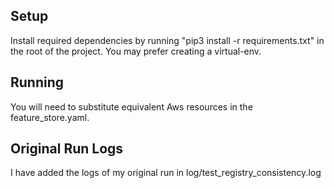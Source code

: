 ## Setup
Install required dependencies by running "pip3 install -r requirements.txt" in the root of the project. You may prefer creating a virtual-env.

## Running
You will need to substitute equivalent Aws resources in the feature_store.yaml.


## Original Run Logs
I have added the logs of my original run in log/test_registry_consistency.log